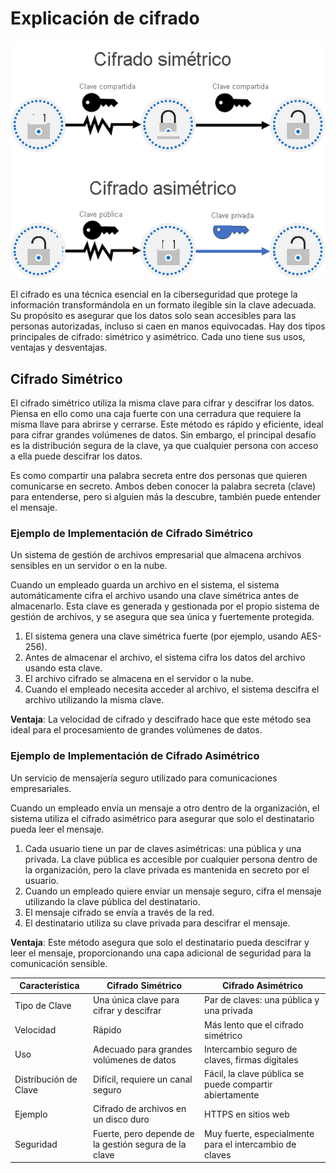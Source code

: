 # Explicación de cifrado

![Cifrado](/imgs/6-encryption.png)

El cifrado es una técnica esencial en la ciberseguridad que protege la información transformándola en un formato ilegible sin la clave adecuada. Su propósito es asegurar que los datos solo sean accesibles para las personas autorizadas, incluso si caen en manos equivocadas. Hay dos tipos principales de cifrado: simétrico y asimétrico. Cada uno tiene sus usos, ventajas y desventajas.


## Cifrado Simétrico
El cifrado simétrico utiliza la misma clave para cifrar y descifrar los datos. Piensa en ello como una caja fuerte con una cerradura que requiere la misma llave para abrirse y cerrarse. Este método es rápido y eficiente, ideal para cifrar grandes volúmenes de datos. Sin embargo, el principal desafío es la distribución segura de la clave, ya que cualquier persona con acceso a ella puede descifrar los datos.

Es como compartir una palabra secreta entre dos personas que quieren comunicarse en secreto. Ambos deben conocer la palabra secreta (clave) para entenderse, pero si alguien más la descubre, también puede entender el mensaje.

### Ejemplo de Implementación de Cifrado Simétrico

Un sistema de gestión de archivos empresarial que almacena archivos sensibles en un servidor o en la nube.

Cuando un empleado guarda un archivo en el sistema, el sistema automáticamente cifra el archivo usando una clave simétrica antes de almacenarlo. Esta clave es generada y gestionada por el propio sistema de gestión de archivos, y se asegura que sea única y fuertemente protegida.

1. El sistema genera una clave simétrica fuerte (por ejemplo, usando AES-256).
2. Antes de almacenar el archivo, el sistema cifra los datos del archivo usando esta clave.
3. El archivo cifrado se almacena en el servidor o la nube.
4. Cuando el empleado necesita acceder al archivo, el sistema descifra el archivo utilizando la misma clave.

**Ventaja**: La velocidad de cifrado y descifrado hace que este método sea ideal para el procesamiento de grandes volúmenes de datos.

### Ejemplo de Implementación de Cifrado Asimétrico

Un servicio de mensajería seguro utilizado para comunicaciones empresariales.

Cuando un empleado envía un mensaje a otro dentro de la organización, el sistema utiliza el cifrado asimétrico para asegurar que solo el destinatario pueda leer el mensaje.

1. Cada usuario tiene un par de claves asimétricas: una pública y una privada. La clave pública es accesible por cualquier persona dentro de la organización, pero la clave privada es mantenida en secreto por el usuario.
2. Cuando un empleado quiere enviar un mensaje seguro, cifra el mensaje utilizando la clave pública del destinatario.
3. El mensaje cifrado se envía a través de la red.
4. El destinatario utiliza su clave privada para descifrar el mensaje.

**Ventaja**: Este método asegura que solo el destinatario pueda descifrar y leer el mensaje, proporcionando una capa adicional de seguridad para la comunicación sensible.

| Característica       | Cifrado Simétrico                    | Cifrado Asimétrico                       |
|----------------------|--------------------------------------|-----------------------------------------|
| Tipo de Clave        | Una única clave para cifrar y descifrar| Par de claves: una pública y una privada |
| Velocidad            | Rápido                               | Más lento que el cifrado simétrico       |
| Uso                  | Adecuado para grandes volúmenes de datos| Intercambio seguro de claves, firmas digitales |
| Distribución de Clave| Difícil, requiere un canal seguro    | Fácil, la clave pública se puede compartir abiertamente |
| Ejemplo              | Cifrado de archivos en un disco duro | HTTPS en sitios web                      |
| Seguridad            | Fuerte, pero depende de la gestión segura de la clave | Muy fuerte, especialmente para el intercambio de claves |
